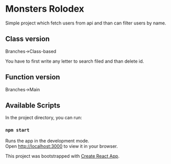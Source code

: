# Monsters Rolodex

Simple project which fetch users from api and than can filter users by name.

## Class version

Branches->Class-based

You have to first write any letter to search filed and than delete id.

## Function version

Branches->Main

## Available Scripts

In the project directory, you can run:

### `npm start`

Runs the app in the development mode.\
Open [http://localhost:3000](http://localhost:3000) to view it in your browser.

This project was bootstrapped with [Create React App](https://github.com/facebook/create-react-app).

